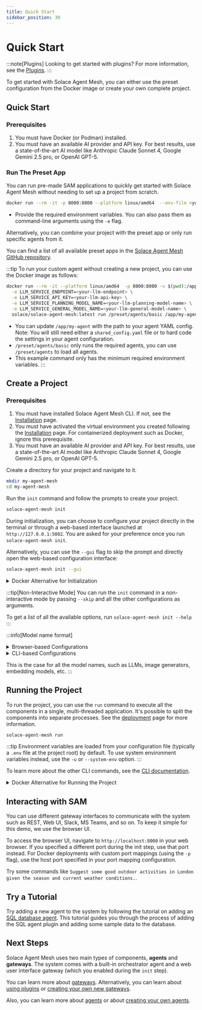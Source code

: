 ```yaml
---
title: Quick Start
sidebar_position: 30
---
```


# Quick Start

:::note[Plugins]
Looking to get started with plugins? For more information, see the [Plugins](../concepts/plugins.md).
:::

To get started with Solace Agent Mesh, you can either use the preset configuration from the Docker image or create your own complete project.

## Quick Start

### Prerequisites
1. You must have Docker (or Podman) installed.
2. You must have an available AI provider and API key. For best results, use a state-of-the-art AI model like Anthropic Claude Sonnet 4, Google Gemini 2.5 pro, or OpenAI GPT-5.

### Run The Preset App

You can run pre-made SAM applications to quickly get started with Solace Agent Mesh without needing to set up a project from scratch. 

```sh
docker run --rm -it -p 8000:8000 --platform linux/amd64  --env-file <your-env-file-path> solace/solace-agent-mesh:latest
```

- Provide the required environment variables. You can also pass them as command-line arguments using the `-e` flag.

Alternatively, you can combine your project with the preset app or only run specific agents from it.

You can find a list of all available preset apps in the [Solace Agent Mesh GitHub repository](https://github.com/SolaceLabs/solace-agent-mesh/tree/main/preset/agents).

:::tip
To run your custom agent without creating a new project, you can use the Docker image as follows:

```bash
docker run --rm -it --platform linux/amd64  -p 8000:8000 -v $(pwd):/app \
  -e LLM_SERVICE_ENDPOINT=<your-llm-endpoint> \
  -e LLM_SERVICE_API_KEY=<your-llm-api-key> \
  -e LLM_SERVICE_PLANNING_MODEL_NAME=<your-llm-planning-model-name> \
  -e LLM_SERVICE_GENERAL_MODEL_NAME=<your-llm-general-model-name> \
  solace/solace-agent-mesh:latest run /preset/agents/basic /app/my-agent
```

- You can update `/app/my-agent` with the path to your agent YAML config. Note: You will still need either a `shared_config.yaml` file or to hard code the settings in your agent configuration.
- `/preset/agents/basic` only runs the required agents, you can use `/preset/agents` to load all agents.
- This example command only has the minimum required environment variables.
:::

## Create a Project

### Prerequisites

1. You must have installed Solace Agent Mesh CLI. If not, see the [Installation](./installation.md) page.
2. You must have activated the virtual environment you created following the [Installation](./installation.md) page. For containerized deployment such as Docker, ignore this prerequisite.
3. You must have an available AI provider and API key. For best results, use a state-of-the-art AI model like Anthropic Claude Sonnet 4, Google Gemini 2.5 pro, or OpenAI GPT-5.

Create a directory for your project and navigate to it.

```sh
mkdir my-agent-mesh
cd my-agent-mesh
```

Run the `init` command and follow the prompts to create your project.

```sh
solace-agent-mesh init
```
During initialization, you can choose to configure your project directly in the terminal or through a web-based interface launched at `http://127.0.0.1:5002`. You are asked for your preference once you run `solace-agent-mesh init`.

Alternatively, you can use the `--gui` flag to skip the prompt and directly open the web-based configuration interface:

```sh
solace-agent-mesh init --gui
```

<details>
  <summary>Docker Alternative for Initialization</summary>

You can also initialize your Solace Agent Mesh project using the official Docker image. This is helpful if you want to avoid local Python/SAM CLI installation or prefer a containerized workflow from the start.

```sh
docker run --rm -it -v "$(pwd):/app" --platform linux/amd64  -p 5002:5002 solace/solace-agent-mesh:latest init --gui
```

If the OS architecture on your host is not linux/amd64, you must add --platform linux/amd64 when you run the container.

For Broker Setup, do not select the Broker Type `New local Solace PubSub+ broker container`. This option is incompatible with Docker deployments because the `Download and Run Container` action attempts to download a container image from within the already running container, which causes the operation to fail.

</details>

:::tip[Non-Interactive Mode]
You can run the `init` command in a non-interactive mode by passing `--skip` and all the other configurations as arguments.

To get a list of all the available options, run `solace-agent-mesh init --help`
:::


:::info[Model name format]
<details>
  <summary>Browser-based Configurations</summary>

You need to select the LLM Provider first and supported models are populated under LLM Model Name.

If you're using a non-openai model but hosting it on a custom API that follows the OpenAI standards, like Ollama or LiteLLM, you can select the `OpenAI Compatible Provider`.

</details>

<details >
  <summary>CLI-based Configurations</summary>

You need to explicitly specify the model in the format provider/name. For example, `openai/gpt-4o`.

If you're using a non-openai model but hosting it on a custom API that follows the OpenAI standards, like Ollama or LiteLLM, you can still use the `openai` provider.

For example: `openai/llama-3.3-7b`

</details>

This is the case for all the model names, such as LLMs, image generators, embedding models, etc.
:::

## Running the Project

To run the project, you can use the `run` command to execute all the components in a single, multi-threaded application. It's possible to split the components into separate processes. See the [deployment](../deployment/deploy.md) page for more information.

```sh
solace-agent-mesh run
```

:::tip
Environment variables are loaded from your configuration file (typically a `.env` file at the project root) by default. To use system environment variables instead, use the `-u` or `--system-env` option.
:::

To learn more about the other CLI commands, see the [CLI documentation](../concepts/cli.md).

<details>
  <summary>Docker Alternative for Running the Project</summary>

You can also run your Solace Agent Mesh project using the official Docker image. This is helpful if you want to avoid local Python/SAM CLI installation or prefer a containerized workflow from the start.

```sh
docker run --rm -it -v "$(pwd):/app" --platform linux/amd64  -p 8000:8000 solace/solace-agent-mesh:latest run
```

If your host system architecture is not `linux/amd64`, add the `--platform linux/amd64` flag when you run the container.

:::info[Required Configurations]
For deployments that use the official Docker image, ensure the following:
- Do not use a local Solace PubSub+ broker container.
- Set the environment variables `FASTAPI_HOST="0.0.0.0"` in your `.env` file or system environment variables. This is necessary to expose the FastAPI server to the host machine. 
:::

:::warning
If you are using third-party Python packages or Solace Agent Mesh plugins, you need to build a custom Docker image off the official image and install the required packages there, and then run that custom image instead.

```Dockerfile
FROM solace/solace-agent-mesh:latest
# Option 1: Install a specific package
RUN python3.11 -m pip install --no-cache-dir <your-package>
# Option 2: use a requirements.txt file
COPY requirements.txt .
RUN python3.11 -m pip install --no-cache-dir -r requirements.txt

ENTRYPOINT ["solace-agent-mesh"]
```

Then build and run your custom image:

```sh
docker build --platform linux/amd64 -t my-custom-image .
docker run --rm -it -v "$(pwd):/app" --platform linux/amd64  -p 8000:8000 my-custom-image run
```
:::
</details>

## Interacting with SAM

You can use different gateway interfaces to communicate with the system such as REST, Web UI, Slack, MS Teams, and so on. To keep it simple for this demo, we use the browser UI.

To access the browser UI, navigate to `http://localhost:8000` in your web browser. If you specified a different port during the init step, use that port instead. For Docker deployments with custom port mappings (using the `-p` flag), use the host port specified in your port mapping configuration.

Try some commands like `Suggest some good outdoor activities in London given the season and current weather conditions.`.


## Try a Tutorial

Try adding a new agent to the system by following the tutorial on adding an [SQL database agent](../tutorials/sql-database.md). This tutorial guides you through the process of adding the SQL agent plugin and adding some sample data to the database.

## Next Steps

Solace Agent Mesh uses two main types of components, **agents** and **gateways**. The system comes with a built-in orchestrator agent and a web user interface gateway (which you enabled during the `init` step).

You can learn more about [gateways](../concepts/gateways.md). Alternatively, you can learn about [using plugins](../concepts/plugins.md#use-a-plugin) or [creating your own new gateways](../user-guide/create-gateways.md).

Also, you can learn more about [agents](../concepts/agents.md) or about [creating your own agents](../user-guide/create-agents.md).
